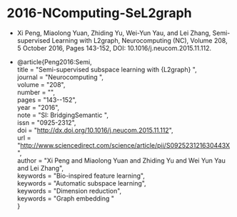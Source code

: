 # 2016-NComputing-SeL2graph
* Xi Peng, Miaolong Yuan, Zhiding Yu, Wei-Yun Yau, and Lei Zhang, Semi-supervised Learning with L2graph, Neurocomputing (NC), Volume 208, 5 October 2016, Pages 143-152, DOI: 10.1016/j.neucom.2015.11.112.

* @article{Peng2016:Semi,  
title = "Semi-supervised subspace learning with \{L2graph\} ",  
journal = "Neurocomputing ",  
volume = "208",  
number = "",  
pages = "143--152",  
year = "2016",  
note = "SI: BridgingSemantic ",  
issn = "0925-2312",  
doi = "http://dx.doi.org/10.1016/j.neucom.2015.11.112",  
url = "http://www.sciencedirect.com/science/article/pii/S092523121630443X",  
author = "Xi Peng and Miaolong Yuan and Zhiding Yu and Wei Yun Yau and Lei Zhang",  
keywords = "Bio-inspired feature learning",  
keywords = "Automatic subspace learning",  
keywords = "Dimension reduction",  
keywords = "Graph embedding "  
}
